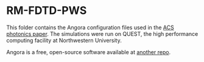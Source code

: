 # RM-FDTD-PWS

This folder contains the Angora configuration files used in the [ACS photonics paper](https://pubs.acs.org/doi/10.1021/acsphotonics.5c00311). The simulations were run on QUEST, the high performance computing facility at Northwestern University.

Angora is a free, open-source software available at [another repo](https://github.com/BackmanLab/AngoraFDTD).
